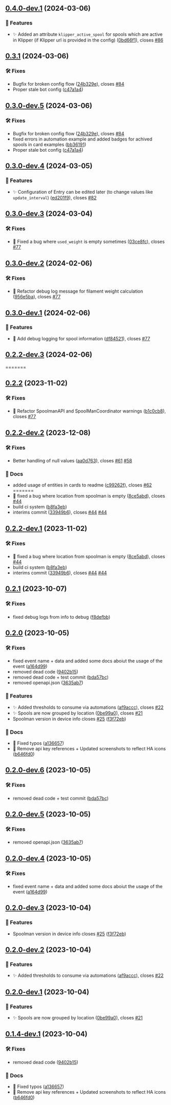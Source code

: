 ## [0.4.0-dev.1](https://github.com/Disane87/spoolman-homeassistant/compare/v0.3.1...v0.4.0-dev.1) (2024-03-06)


### 🚀 Features

* :sparkles: Added an attribute `klipper_active_spool` for spools which are active in Klipper (if Klipper url is provided in the config) ([0bd66f1](https://github.com/Disane87/spoolman-homeassistant/commit/0bd66f1673a6697c65e9ce03fd0c631258d81071)), closes [#86](https://github.com/Disane87/spoolman-homeassistant/issues/86)

## [0.3.1](https://github.com/Disane87/spoolman-homeassistant/compare/v0.3.0...v0.3.1) (2024-03-06)


### 🛠️ Fixes

* Bugfix for broken config flow ([24b329e](https://github.com/Disane87/spoolman-homeassistant/commit/24b329e5ffa6d8077c8f7b70a85d7f7fbd7e68b7)), closes [#84](https://github.com/Disane87/spoolman-homeassistant/issues/84)
* Proper stale bot config ([c47a1a4](https://github.com/Disane87/spoolman-homeassistant/commit/c47a1a4fc066b870899d97f362dd913ebc7b57e8))

## [0.3.0-dev.5](https://github.com/Disane87/spoolman-homeassistant/compare/v0.3.0-dev.4...v0.3.0-dev.5) (2024-03-06)


### 🛠️ Fixes

* Bugfix for broken config flow ([24b329e](https://github.com/Disane87/spoolman-homeassistant/commit/24b329e5ffa6d8077c8f7b70a85d7f7fbd7e68b7)), closes [#84](https://github.com/Disane87/spoolman-homeassistant/issues/84)
* fixed errors in automation example and added badges for achived spools in card examples ([bb36191](https://github.com/Disane87/spoolman-homeassistant/commit/bb36191ea59a14312c61ba4eb4b998bd264ac09b))
* Proper stale bot config ([c47a1a4](https://github.com/Disane87/spoolman-homeassistant/commit/c47a1a4fc066b870899d97f362dd913ebc7b57e8))

## [0.3.0-dev.4](https://github.com/Disane87/spoolman-homeassistant/compare/v0.3.0-dev.3...v0.3.0-dev.4) (2024-03-05)


### 🚀 Features

* :sparkles: Configuration of Entry can be edited later (to change values like `update_interval`) ([ed201f9](https://github.com/Disane87/spoolman-homeassistant/commit/ed201f9a35ea6f4aea49fdda1e27b4ec122071e4)), closes [#82](https://github.com/Disane87/spoolman-homeassistant/issues/82)

## [0.3.0-dev.3](https://github.com/Disane87/spoolman-homeassistant/compare/v0.3.0-dev.2...v0.3.0-dev.3) (2024-03-04)


### 🛠️ Fixes

* :bug: Fixed a bug where `used_weight` is empty sometimes ([03ce8fc](https://github.com/Disane87/spoolman-homeassistant/commit/03ce8fc133713b5a5be70b5acfce02740a323b38)), closes [#77](https://github.com/Disane87/spoolman-homeassistant/issues/77)

## [0.3.0-dev.2](https://github.com/Disane87/spoolman-homeassistant/compare/v0.3.0-dev.1...v0.3.0-dev.2) (2024-02-06)


### 🛠️ Fixes

* :bug: Refactor debug log message for filament weight calculation ([956e5ba](https://github.com/Disane87/spoolman-homeassistant/commit/956e5bac8f94de2b0f4eba73ba2b2d44ba54e37f)), closes [#77](https://github.com/Disane87/spoolman-homeassistant/issues/77)

## [0.3.0-dev.1](https://github.com/Disane87/spoolman-homeassistant/compare/v0.2.2-dev.3...v0.3.0-dev.1) (2024-02-06)


### 🚀 Features

* :bug: Add debug logging for spool information ([df84521](https://github.com/Disane87/spoolman-homeassistant/commit/df845215c0a90bd1f12f60866de8b02d0d1c0ed3)), closes [#77](https://github.com/Disane87/spoolman-homeassistant/issues/77)

## [0.2.2-dev.3](https://github.com/Disane87/spoolman-homeassistant/compare/v0.2.2-dev.2...v0.2.2-dev.3) (2024-02-06)
=======
## [0.2.2](https://github.com/Disane87/spoolman-homeassistant/compare/v0.2.1...v0.2.2) (2023-11-02)



### 🛠️ Fixes

* :bug: Refactor SpoolmanAPI and SpoolManCoordinator warnings ([b1c0cb8](https://github.com/Disane87/spoolman-homeassistant/commit/b1c0cb82487cc1a2895ee1944becfedf9c90b394)), closes [#77](https://github.com/Disane87/spoolman-homeassistant/issues/77)

## [0.2.2-dev.2](https://github.com/Disane87/spoolman-homeassistant/compare/v0.2.2-dev.1...v0.2.2-dev.2) (2023-12-08)


### 🛠️ Fixes

* Better handling of null values ([aa0d763](https://github.com/Disane87/spoolman-homeassistant/commit/aa0d7636d69ccd87fe4be1feba90b4c69cc50858)), closes [#61](https://github.com/Disane87/spoolman-homeassistant/issues/61) [#58](https://github.com/Disane87/spoolman-homeassistant/issues/58)


### 📔 Docs

* added usage of entities in cards to readme ([c99262f](https://github.com/Disane87/spoolman-homeassistant/commit/c99262f452e82c8f7da0c89cf5d2385c919aaca2)), closes [#62](https://github.com/Disane87/spoolman-homeassistant/issues/62)
=======
* :bug: fixed a bug where location from spoolman is empty ([8ce5abd](https://github.com/Disane87/spoolman-homeassistant/commit/8ce5abd6a90b77ab4f233305ae5475623c042aa0)), closes [#44](https://github.com/Disane87/spoolman-homeassistant/issues/44)
* build ci system ([b8fa3eb](https://github.com/Disane87/spoolman-homeassistant/commit/b8fa3eba855c9c6efc3c01a1f08f47b2971abe7e))
* interims commit ([33949b6](https://github.com/Disane87/spoolman-homeassistant/commit/33949b6bc0e5cb2691e3a6349bd10062528c6f7e)), closes [#44](https://github.com/Disane87/spoolman-homeassistant/issues/44) [#44](https://github.com/Disane87/spoolman-homeassistant/issues/44)


## [0.2.2-dev.1](https://github.com/Disane87/spoolman-homeassistant/compare/v0.2.1...v0.2.2-dev.1) (2023-11-02)


### 🛠️ Fixes

* :bug: fixed a bug where location from spoolman is empty ([8ce5abd](https://github.com/Disane87/spoolman-homeassistant/commit/8ce5abd6a90b77ab4f233305ae5475623c042aa0)), closes [#44](https://github.com/Disane87/spoolman-homeassistant/issues/44)
* build ci system ([b8fa3eb](https://github.com/Disane87/spoolman-homeassistant/commit/b8fa3eba855c9c6efc3c01a1f08f47b2971abe7e))
* interims commit ([33949b6](https://github.com/Disane87/spoolman-homeassistant/commit/33949b6bc0e5cb2691e3a6349bd10062528c6f7e)), closes [#44](https://github.com/Disane87/spoolman-homeassistant/issues/44) [#44](https://github.com/Disane87/spoolman-homeassistant/issues/44)

## [0.2.1](https://github.com/Disane87/spoolman-homeassistant/compare/v0.2.0...v0.2.1) (2023-10-07)
### 🛠️ Fixes
* fixed debug logs from info to debug ([f8defbb](https://github.com/Disane87/spoolman-homeassistant/commit/f8defbb56d679573845e98dcd299ea7a19bc376e))

## [0.2.0](https://github.com/Disane87/spoolman-homeassistant/compare/v0.1.3...v0.2.0) (2023-10-05)


### 🛠️ Fixes

* fixed event name + data and added some docs aboiut the usage of the event ([a164d99](https://github.com/Disane87/spoolman-homeassistant/commit/a164d99b5d9ee078f79cc5bab69cf5b7bbb4d51b))
* removed dead code ([9402b15](https://github.com/Disane87/spoolman-homeassistant/commit/9402b15d5fedb7c4bc9248cfec822aa446f5b76e))
* removed dead code + test commit ([bda57bc](https://github.com/Disane87/spoolman-homeassistant/commit/bda57bc08698dc7f6a36f8c5f58fd9728312325a))
* removed openapi.json ([3635ab7](https://github.com/Disane87/spoolman-homeassistant/commit/3635ab7cfe6db5ca68e5b67c62bf520b0493ef96))


### 🚀 Features

* :sparkles: Added thresholds to consume via automations ([af9accc](https://github.com/Disane87/spoolman-homeassistant/commit/af9accc07758f95f33bafa64d091fd0322f39ec2)), closes [#22](https://github.com/Disane87/spoolman-homeassistant/issues/22)
* :sparkles: Spools are now grouped by location ([0be99a0](https://github.com/Disane87/spoolman-homeassistant/commit/0be99a0c72090ff64187efd110f17a8cb773b6c5)), closes [#21](https://github.com/Disane87/spoolman-homeassistant/issues/21)
* Spoolman version in device info closes [#25](https://github.com/Disane87/spoolman-homeassistant/issues/25) ([f3f72eb](https://github.com/Disane87/spoolman-homeassistant/commit/f3f72eb274203f3eff173890a5d49ee09918c724))


### 📔 Docs

* :memo: Fixed typos ([a136657](https://github.com/Disane87/spoolman-homeassistant/commit/a136657d74cb639e3e84f543b22651bd9344e26f))
* :memo: Remove api key references + Updated screenshots to reflect HA icons ([b646fd0](https://github.com/Disane87/spoolman-homeassistant/commit/b646fd0d4463761af1c24a97f6d585828d41a3cf))

## [0.2.0-dev.6](https://github.com/Disane87/spoolman-homeassistant/compare/v0.2.0-dev.5...v0.2.0-dev.6) (2023-10-05)


### 🛠️ Fixes

* removed dead code + test commit ([bda57bc](https://github.com/Disane87/spoolman-homeassistant/commit/bda57bc08698dc7f6a36f8c5f58fd9728312325a))

## [0.2.0-dev.5](https://github.com/Disane87/spoolman-homeassistant/compare/v0.2.0-dev.4...v0.2.0-dev.5) (2023-10-05)


### 🛠️ Fixes

* removed openapi.json ([3635ab7](https://github.com/Disane87/spoolman-homeassistant/commit/3635ab7cfe6db5ca68e5b67c62bf520b0493ef96))

## [0.2.0-dev.4](https://github.com/Disane87/spoolman-homeassistant/compare/v0.2.0-dev.3...v0.2.0-dev.4) (2023-10-05)


### 🛠️ Fixes

* fixed event name + data and added some docs aboiut the usage of the event ([a164d99](https://github.com/Disane87/spoolman-homeassistant/commit/a164d99b5d9ee078f79cc5bab69cf5b7bbb4d51b))

## [0.2.0-dev.3](https://github.com/Disane87/spoolman-homeassistant/compare/v0.2.0-dev.2...v0.2.0-dev.3) (2023-10-04)


### 🚀 Features

* Spoolman version in device info closes [#25](https://github.com/Disane87/spoolman-homeassistant/issues/25) ([f3f72eb](https://github.com/Disane87/spoolman-homeassistant/commit/f3f72eb274203f3eff173890a5d49ee09918c724))

## [0.2.0-dev.2](https://github.com/Disane87/spoolman-homeassistant/compare/v0.2.0-dev.1...v0.2.0-dev.2) (2023-10-04)


### 🚀 Features

* :sparkles: Added thresholds to consume via automations ([af9accc](https://github.com/Disane87/spoolman-homeassistant/commit/af9accc07758f95f33bafa64d091fd0322f39ec2)), closes [#22](https://github.com/Disane87/spoolman-homeassistant/issues/22)

## [0.2.0-dev.1](https://github.com/Disane87/spoolman-homeassistant/compare/v0.1.4-dev.1...v0.2.0-dev.1) (2023-10-04)


### 🚀 Features

* :sparkles: Spools are now grouped by location ([0be99a0](https://github.com/Disane87/spoolman-homeassistant/commit/0be99a0c72090ff64187efd110f17a8cb773b6c5)), closes [#21](https://github.com/Disane87/spoolman-homeassistant/issues/21)

## [0.1.4-dev.1](https://github.com/Disane87/spoolman-homeassistant/compare/v0.1.3...v0.1.4-dev.1) (2023-10-04)


### 🛠️ Fixes

* removed dead code ([9402b15](https://github.com/Disane87/spoolman-homeassistant/commit/9402b15d5fedb7c4bc9248cfec822aa446f5b76e))


### 📔 Docs

* :memo: Fixed typos ([a136657](https://github.com/Disane87/spoolman-homeassistant/commit/a136657d74cb639e3e84f543b22651bd9344e26f))
* :memo: Remove api key references + Updated screenshots to reflect HA icons ([b646fd0](https://github.com/Disane87/spoolman-homeassistant/commit/b646fd0d4463761af1c24a97f6d585828d41a3cf))
